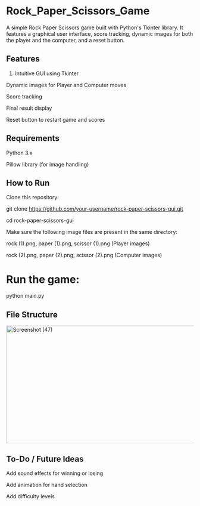 # Rock_Paper_Scissors_Game
A simple Rock Paper Scissors game built with Python's Tkinter library. It features a graphical user interface, score tracking, dynamic images for both the player and the computer, and a reset button.

## Features
1. Intuitive GUI using Tkinter

Dynamic images for Player and Computer moves

Score tracking

Final result display

Reset button to restart game and scores

## Requirements
Python 3.x

Pillow library (for image handling)


## How to Run
Clone this repository:

git clone https://github.com/your-username/rock-paper-scissors-gui.git

cd rock-paper-scissors-gui


Make sure the following image files are present in the same directory:

rock (1).png, paper (1).png, scissor (1).png (Player images)

rock (2).png, paper (2).png, scissor (2).png (Computer images)

# Run the game:
python main.py

## File Structure


<img width="709" height="315" alt="Screenshot (47)" src="https://github.com/user-attachments/assets/4f10829f-7577-4781-8777-73fc985f6a98" />


## To-Do / Future Ideas

Add sound effects for winning or losing

Add animation for hand selection

Add difficulty levels

